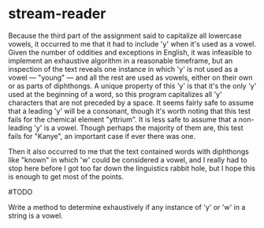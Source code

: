 # stream-reader

Because the third part of the assignment said to capitalize all lowercase vowels, it occurred to me that it had to include 'y' when it's used as a vowel. Given the number of oddities and exceptions in English, it was infeasible to implement an exhaustive algorithm in a reasonable timeframe, but an inspection of the text reveals one instance in which 'y' is not used as a vowel — "young" — and all the rest are used as vowels, either on their own or as parts of diphthongs. A unique property of this 'y' is that it's the only 'y' used at the beginning of a word, so this program capitalizes all 'y' characters that are not preceded by a space. It seems fairly safe to assume that a leading 'y' will be a consonant, though it's worth noting that this test fails for the chemical element "yttrium". It is less safe to assume that a non-leading 'y' is a vowel. Though perhaps the majority of them are, this test fails for "Kanye", an important case if ever there was one.

Then it also occurred to me that the text contained words with diphthongs like "known" in which 'w' could be considered a vowel, and I really had to stop here before I got too far down the linguistics rabbit hole, but I hope this is enough to get most of the points.

#TODO

Write a method to determine exhaustively if any instance of 'y' or 'w' in a string is a vowel.
